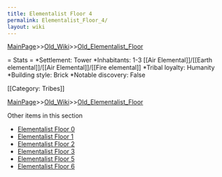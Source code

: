```yaml
---
title: Elementalist Floor 4
permalink: Elementalist_Floor_4/
layout: wiki
---
```


[MainPage](/keeperrl_wiki/ "wikilink")>>[Old_Wiki](/keeperrl_wiki/Old_Wiki "wikilink")>>[Old_Elementalist_Floor](/keeperrl_wiki/Old_Elementalist_Floor "wikilink")

= Stats =
*Settlement: Tower
*Inhabitants: 1-3 [[Air Elemental]]/[[Earth elemental]]/[[Air Elemental]]/[[Fire elemental]]
*Tribal loyalty: Humanity
*Building style: Brick 
*Notable discovery: False

[[Category: Tribes]]

[MainPage](/keeperrl_wiki/ "wikilink")>>[Old_Wiki](/keeperrl_wiki/Old_Wiki "wikilink")>>[Old_Elementalist_Floor](/keeperrl_wiki/Old_Elementalist_Floor "wikilink")

Other items in this section
-    [Elementalist Floor 0](/keeperrl_wiki/Elementalist_Floor_0 "wikilink")
-    [Elementalist Floor 1](/keeperrl_wiki/Elementalist_Floor_1 "wikilink")
-    [Elementalist Floor 2](/keeperrl_wiki/Elementalist_Floor_2 "wikilink")
-    [Elementalist Floor 3](/keeperrl_wiki/Elementalist_Floor_3 "wikilink")
-    [Elementalist Floor 5](/keeperrl_wiki/Elementalist_Floor_5 "wikilink")
-    [Elementalist Floor 6](/keeperrl_wiki/Elementalist_Floor_6 "wikilink")

